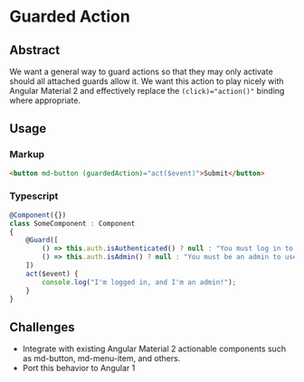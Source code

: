 # Guarded Action
## Abstract
We want a general way to guard actions so that they may only activate should all attached guards allow it. We want this action to play nicely with Angular Material 2 and effectively replace the `(click)="action()"` binding where appropriate.
## Usage
### Markup
```html
<button md-button (guardedAction)="act($event)">Submit</button>
```
### Typescript
```typescript
@Component({})
class SomeComponent : Component
{
    @Guard([
        () => this.auth.isAuthenticated() ? null : "You must log in to use act",
        () => this.auth.isAdmin() ? null : "You must be an admin to use act"
    ])
    act($event) {
        console.log("I'm logged in, and I'm an admin!");
    }
}
```

## Challenges
- Integrate with existing Angular Material 2 actionable components such as md-button, md-menu-item, and others.
- Port this behavior to Angular 1